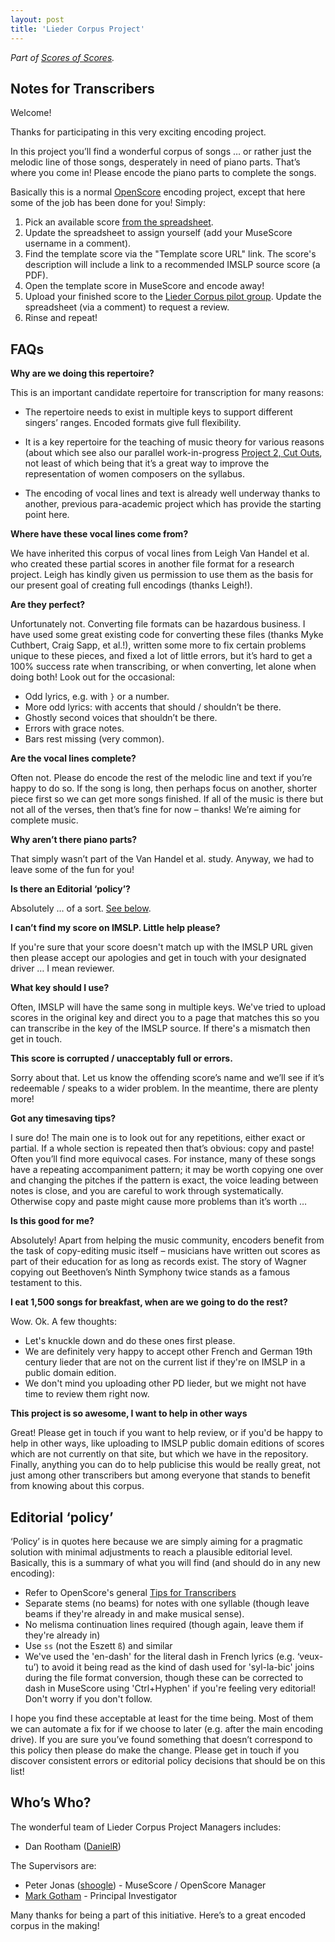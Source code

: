 ```yaml
---
layout: post
title: 'Lieder Corpus Project'
---
```


_Part of [Scores of Scores](/scores-of-scores)._

Notes for Transcribers
---

Welcome!

Thanks for participating in this very exciting encoding project.

In this project you’ll find a wonderful corpus of songs … or rather just the melodic line of those songs, desperately in need of piano parts. That’s where you come in! Please encode the piano parts to complete the songs.

Basically this is a normal [OpenScore](https://openscore.cc) encoding project, except that here some of the job has been done for you! Simply:

1. Pick an available score [from the spreadsheet](https://docs.google.com/spreadsheets/d/1KHeLrjdcF1X5LMhtFzE3pnS_cmQH8ZIxGU9QUFCts9I/edit?usp=sharing).
1. Update the spreadsheet to assign yourself (add your MuseScore username in a comment).
1. Find the template score via the "Template score URL" link. The score's description will include a link to a recommended IMSLP source score (a PDF).
1. Open the template score in MuseScore and encode away!
1. Upload your finished score to the [Lieder Corpus pilot group](https://musescore.com/groups/lieder-corpus-pilot). Update the spreadsheet (via a comment) to request a review.
1. Rinse and repeat!

## FAQs

**Why are we doing this repertoire?**

This is an important candidate repertoire for transcription for many reasons:

  - The repertoire needs to exist in multiple keys to support different singers’ ranges. Encoded formats give full flexibility.

  - It is a key repertoire for the teaching of music theory for various reasons (about which see also our parallel work-in-progress [Project 2, Cut Outs](https://fourscoreandmore.org/cut-outs/), not least of which being that it’s a great way to improve the representation of women composers on the syllabus.

  - The encoding of vocal lines and text is already well underway thanks to another, previous para-academic project which has provide the starting point here.

**Where have these vocal lines come from?**

We have inherited this corpus of vocal lines from Leigh Van Handel et al. who created these partial scores in another file format for a research project. Leigh has kindly given us permission to use them as the basis for our present goal of creating full encodings (thanks Leigh!).

**Are they perfect?**

Unfortunately not. Converting file formats can be hazardous business. I have used some great existing code for converting these files (thanks Myke Cuthbert, Craig Sapp, et al.!), written some more to fix certain problems unique to these pieces, and fixed a lot of little errors, but it’s hard to get a 100% success rate when transcribing, or when converting, let alone when doing both! Look out for the occasional:

- Odd lyrics, e.g. with `}` or a number.
- More odd lyrics: with accents that should / shouldn’t be there.
- Ghostly second voices that shouldn’t be there.
- Errors with grace notes.
- Bars rest missing (very common).

**Are the vocal lines complete?**

Often not. Please do encode the rest of the melodic line and text if you’re happy to do so. If the song is long, then perhaps focus on another, shorter piece first so we can get more songs finished. If all of the music is there but not all of the verses, then that’s fine for now – thanks! We’re aiming for complete music.

**Why aren’t there piano parts?**

That simply wasn’t part of the Van Handel et al. study. Anyway, we had to leave some of the fun for you!

**Is there an Editorial ‘policy’?**

Absolutely … of a sort. [See below](#editorial-policy).

**I can’t find my score on IMSLP. Little help please?**

If you're sure that your score doesn't match up with the IMSLP URL given then please accept our apologies and get in touch with your designated driver … I mean reviewer.

**What key should I use?**

Often, IMSLP will have the same song in multiple keys. We've tried to upload scores in the original key and direct you to a page that matches this so you can transcribe in the key of the IMSLP source. If there's a mismatch then get in touch.

**This score is corrupted / unacceptably full or errors.**

Sorry about that. Let us know the offending score’s name and we’ll see if it’s redeemable / speaks to a wider problem. In the meantime, there are plenty more!

**Got any timesaving tips?**

I sure do! The main one is to look out for any repetitions, either exact or partial. If a whole section is repeated then that’s obvious: copy and paste! Often you’ll find more equivocal cases. For instance, many of these songs have a repeating accompaniment pattern; it may be worth copying one over and changing the pitches if the pattern is exact, the voice leading between notes is close, and you are careful to work through systematically. Otherwise copy and paste might cause more problems than it’s worth …

**Is this good for me?**

Absolutely! Apart from helping the music community, encoders benefit from the task of copy-editing music itself – musicians have written out scores as part of their education for as long as records exist. The story of Wagner copying out Beethoven’s Ninth Symphony twice stands as a famous testament to this.

**I eat 1,500 songs for breakfast, when are we going to do the rest?**

Wow. Ok. A few thoughts:

- Let's knuckle down and do these ones first please.
- We are definitely very happy to accept other French and German 19th century lieder that are not on the current list if they're on IMSLP in a public domain edition.
- We don't mind you uploading other PD lieder, but we might not have time to review them right now.

**This project is so awesome, I want to help in other ways**

Great! Please get in touch if you want to help review, or if you'd be happy to help in other ways, like uploading to IMSLP public domain editions of scores which are not currently on that site, but which we have in the repository. Finally, anything you can do to help publicise this would be really great, not just among other transcribers but among everyone that stands to benefit from knowing about this corpus.

## Editorial ‘policy’

‘Policy’ is in quotes here because we are simply aiming for a pragmatic solution with minimal adjustments to reach a plausible editorial level. Basically, this is a summary of what you will find (and should do in any new encoding):

- Refer to OpenScore's general [Tips for Transcribers](https://musescore.com/shoogle/scores/3434266)
- Separate stems (no beams) for notes with one syllable (though leave beams if they're already in and make musical sense).
- No melisma continuation lines required (though again, leave them if they're already in)
- Use `ss` (not the Eszett `ß`) and similar
- We've used the 'en-dash' for the literal dash in French lyrics (e.g. ‘veux-tu’) to avoid it being read as the kind of dash used for 'syl-la-bic' joins during the file format conversion, though these can be corrected to dash in MuseScore using 'Ctrl+Hyphen' if you're feeling very editorial! Don't worry if you don't follow.

I hope you find these acceptable at least for the time being. Most of them we can automate a fix for if we choose to later (e.g. after the main encoding drive). If you are sure you’ve found something that doesn’t correspond to this policy then please do make the change. Please get in touch if you discover consistent errors or editorial policy decisions that should be on this list!

## Who’s Who?

The wonderful team of Lieder Corpus Project Managers includes:
- Dan Rootham ([DanielR](https://musescore.com/danielr))

The Supervisors are:

- Peter Jonas ([shoogle](https://musescore.com/shoogle)) - MuseScore / OpenScore Manager
- [Mark Gotham](https://www.mus.cam.ac.uk/directory/mark-gotham) - Principal Investigator

Many thanks for being a part of this initiative. Here’s to a great encoded corpus in the making!

